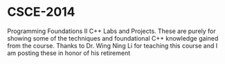 # CSCE-2014
Programming Foundations II C++ Labs and Projects. These are purely for showing some of the techniques and foundational C++ knowledge gained from the course. Thanks to Dr. Wing Ning Li for teaching this course and I am posting these in honor of his retirement
